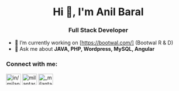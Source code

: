 <h1 align="center">Hi 👋, I'm Anil Baral</h1>
<h3 align="center">Full Stack Developer</h3>

- 🔭 I’m currently working on [https://bootwal.com/] (Bootwal R & D)
- 💬 Ask me about **JAVA, PHP, Wordpress, MySQL, Angular**

<h3 align="left">Connect with me:</h3>
<p align="left">
<a href="https://linkedin.com/in/in/baralanil/" target="blank"><img align="center" src="https://raw.githubusercontent.com/rahuldkjain/github-profile-readme-generator/master/src/images/icons/Social/linked-in-alt.svg" alt="in/milan-tarami-40517215b" height="30" width="40" /></a>
<a href="https://fb.com/anil.codes" target="blank"><img align="center" src="https://raw.githubusercontent.com/rahuldkjain/github-profile-readme-generator/master/src/images/icons/Social/facebook.svg" alt="milantarami.dev" height="30" width="40" /></a>
<a href="https://instagram.com/anilbmgr/" target="blank"><img align="center" src="https://raw.githubusercontent.com/rahuldkjain/github-profile-readme-generator/master/src/images/icons/Social/instagram.svg" alt="_milantarami" height="30" width="40" /></a>
</p>
